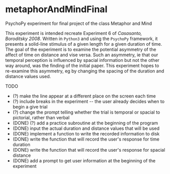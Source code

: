 # metaphorAndMindFinal
PsychoPy experiment for final project of the class Metaphor and Mind


This experiment is intended recreate Experiment 6 of _Casasanto, Boroditsky 2008_. Written in `Python3` and using the `PsychoPy` framework,
it presents a solid-line stimulus of a given length for a given duration of
time. The goal of the experiment is to examine the potential asymmetry of 
the affect of time on distance and vise versa. Such an asymmetry, ie that
our temporal perception is influenced by spacial information but not the other
way around, was the finding of the initial paper. This experiment hopes to 
re-examine this asymmetry, eg by changing the spacing of the duration and
distance values used.

TODO
- (?) make the line appear at a different place on the screen each time
- (?) include breaks in the experiment -- the user already decides when to 
begin a give trial
- (?) change the prompt telling whether the trial is temporal or spacial to
pictorial, rather than verbal
- (DONE) (?) add a practice subroutine at the beginning of the program
- (DONE) input the actual duration and distance values that will be used
- (DONE) implement a function to write the recorded information to disk
- (DONE) write the function that will record the user's response for time duration
- (DONE) write the function that will record the user's response for spacial distance
- (DONE) add a prompt to get user information at the beginning of the experiment
